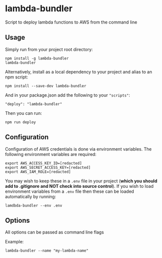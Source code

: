 # lambda-bundler

Script to deploy lambda functions to AWS from the command line

## Usage

Simply run from your project root directory:

```shell
npm install -g lambda-bundler
lambda-bundler
```

Alternatively, install as a local dependency to your project and alias to an npm script:

```shell
npm install --save-dev lambda-bundler
```

And in your package.json add the following to your `"scripts"`:

```
"deploy": "lambda-bundler"
```

Then you can run:

```shell
npm run deploy
```

## Configuration

Configuration of AWS credentials is done via environment variables. The following environment variables are required:

```
export AWS_ACCESS_KEY_ID=[redacted]
export AWS_SECRET_ACCESS_KEY=[redacted]
export AWS_IAM_ROLE=[redacted]
```

You may wish to keep these in a `.env` file in your project (**which you should add to .gitignore and NOT check into source control**). If you wish to load environment variables from a `.env` file then these can be loaded automatically by running:

```shell
lamdbda-bundler --env .env
```

## Options

All options can be passed as command line flags

Example:

```shell
lambda-bundler --name "my-lambda-name"
```

